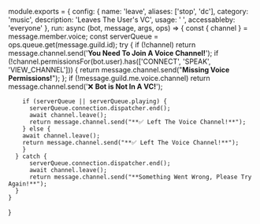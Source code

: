 module.exports = {
    config: {
        name: 'leave',
        aliases: ['stop', 'dc'],
        category: 'music',
        description: 'Leaves The User\'s VC',
        usage: ' ',
        accessableby: 'everyone'
    },
    run: async (bot, message, args, ops) => {
        const { channel } = message.member.voice;
        const serverQueue = ops.queue.get(message.guild.id);
try {
        if (!channel) return message.channel.send('**You Need To Join A Voice Channel!**');
        if (!channel.permissionsFor(bot.user).has(['CONNECT', 'SPEAK', 'VIEW_CHANNEL'])) {
            return message.channel.send("**Missing Voice Permissions!**");
        };
        if (!message.guild.me.voice.channel) return message.channel.send('❌ **Bot is Not In A VC!**');

        if (serverQueue || serverQueue.playing) {
          serverQueue.connection.dispatcher.end();
          await channel.leave();
          return message.channel.send("**✅ Left The Voice Channel!**");
        } else {
        await channel.leave();
        return message.channel.send("**✅ Left The Voice Channel!**");
        }
      } catch {
          serverQueue.connection.dispatcher.end();
          await channel.leave();
          return message.channel.send("**Something Went Wrong, Please Try Again!**");
      }
    }
}
